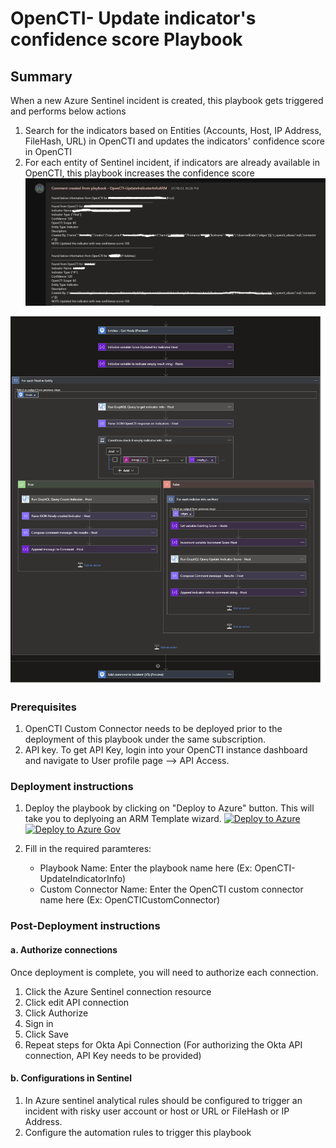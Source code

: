 # OpenCTI- Update indicator's confidence score Playbook
 ## Summary
 When a new Azure Sentinel incident is created, this playbook gets triggered and performs below actions
 1. Search for the indicators based on Entities (Accounts, Host, IP Address, FileHash, URL) in OpenCTI and updates the indicators' confidence score in OpenCTI
 2. For each entity of Sentinel incident, if indicators are already available in OpenCTI, this playbook increases the confidence score
    ![Comment example](./images/CommentUpdateIndicator.png)



![Playbook Designer view](./images/UpdateIndicatorWorkflow.png)<br>

### Prerequisites 
1. OpenCTI Custom Connector needs to be deployed prior to the deployment of this playbook under the same subscription.
2. API key. To get API Key, login into your OpenCTI instance dashboard and navigate to User profile page --> API Access.

### Deployment instructions 
1. Deploy the playbook by clicking on "Deploy to Azure" button. This will take you to deplyoing an ARM Template wizard.
[![Deploy to Azure](https://aka.ms/deploytoazurebutton)](https://portal.azure.com/#create/Microsoft.Template/uri/https%3A%2F%2Fraw.githubusercontent.com%2FAzure%2FAzure-Sentinel%2FSolutions%2FOpenCTI%2FPlaybooks%2FOpenCTIPlaybooks%2FOpenCTI-UpdateIndicatorInfo%2Fazuredeploy.json)
[![Deploy to Azure Gov](https://aka.ms/deploytoazuregovbutton)](https://portal.azure.us/#create/Microsoft.Template/uri/https%3A%2F%2Fraw.githubusercontent.com%2FAzure%2FAzure-Sentinel%2FSolutions%2FOpenCTI%2FPlaybooks%2F%2FOpenCTIPlaybooks%2FOpenCTI-UpdateIndicatorInfo%2Fazuredeploy.json)

2. Fill in the required paramteres:
    * Playbook Name: Enter the playbook name here (Ex: OpenCTI-UpdateIndicatorInfo)
    * Custom Connector Name: Enter the OpenCTI custom connector name here (Ex: OpenCTICustomConnector)
    
### Post-Deployment instructions 
#### a. Authorize connections
Once deployment is complete, you will need to authorize each connection.
1.	Click the Azure Sentinel connection resource
2.	Click edit API connection
3.	Click Authorize
4.	Sign in
5.	Click Save
6.	Repeat steps for Okta Api  Connection (For authorizing the Okta API connection, API Key needs to be provided)
#### b. Configurations in Sentinel
1. In Azure sentinel analytical rules should be configured to trigger an incident with risky user account or host or URL or FileHash or IP Address. 
2. Configure the automation rules to trigger this playbook


